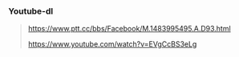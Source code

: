 ### Youtube-dl

> https://www.ptt.cc/bbs/Facebook/M.1483995495.A.D93.html
> 
> https://www.youtube.com/watch?v=EVgCcBS3eLg
